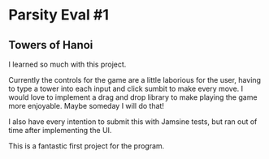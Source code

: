 #  Parsity Eval #1
## Towers of Hanoi
I learned so much with this project.

Currently the controls for the game are a little laborious for the user, having to type a tower into each input and click sumbit to make every move.
I would love to implement a drag and drop library to make playing the game more enjoyable.  Maybe someday I will do that!

I also have every intention to submit this with Jamsine tests, but ran out of time after implementing the UI.

This is a fantastic first project for the program.
